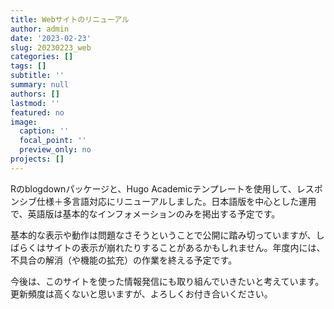 ```yaml
---
title: Webサイトのリニューアル
author: admin
date: '2023-02-23'
slug: 20230223_web
categories: []
tags: []
subtitle: ''
summary: null
authors: []
lastmod: ''
featured: no
image:
  caption: ''
  focal_point: ''
  preview_only: no
projects: []
---
```


Rのblogdownパッケージと、Hugo Academicテンプレートを使用して、レスポンシブ仕様＋多言語対応にリニューアルしました。日本語版を中心とした運用で、英語版は基本的なインフォメーションのみを掲出する予定です。

基本的な表示や動作は問題なさそうということで公開に踏み切っていますが、しばらくはサイトの表示が崩れたりすることがあるかもしれません。年度内には、不具合の解消（や機能の拡充）の作業を終える予定です。

今後は、このサイトを使った情報発信にも取り組んでいきたいと考えています。更新頻度は高くないと思いますが、よろしくお付き合いください。